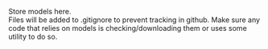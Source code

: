 Store models here.  
Files will be added to .gitignore to prevent tracking in github. Make sure any code that relies on models is checking/downloading them or uses some utility to do so.  